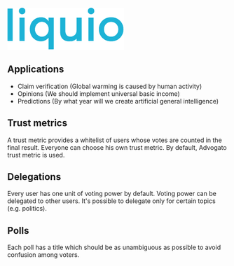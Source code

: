 ![liquio logo](web/static/assets/images/logo.png)

## Applications

  * Claim verification (Global warming is caused by human activity)
  * Opinions (We should implement universal basic income)
  * Predictions (By what year will we create artificial general intelligence)


## Trust metrics

A trust metric provides a whitelist of users whose votes are counted in the final result. Everyone can choose his own trust metric. By default, Advogato trust metric is used.

## Delegations

Every user has one unit of voting power by default. Voting power can be delegated to other users. It's possible to delegate only for certain topics (e.g. politics).

## Polls

Each poll has a title which should be as unambiguous as possible to avoid confusion among voters.
